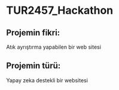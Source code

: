 # TUR2457_Hackathon

## Projemin fikri: 

Atık ayrıştırma yapabilen bir web sitesi 

## Projemin türü: 

Yapay zeka destekli bir websitesi
